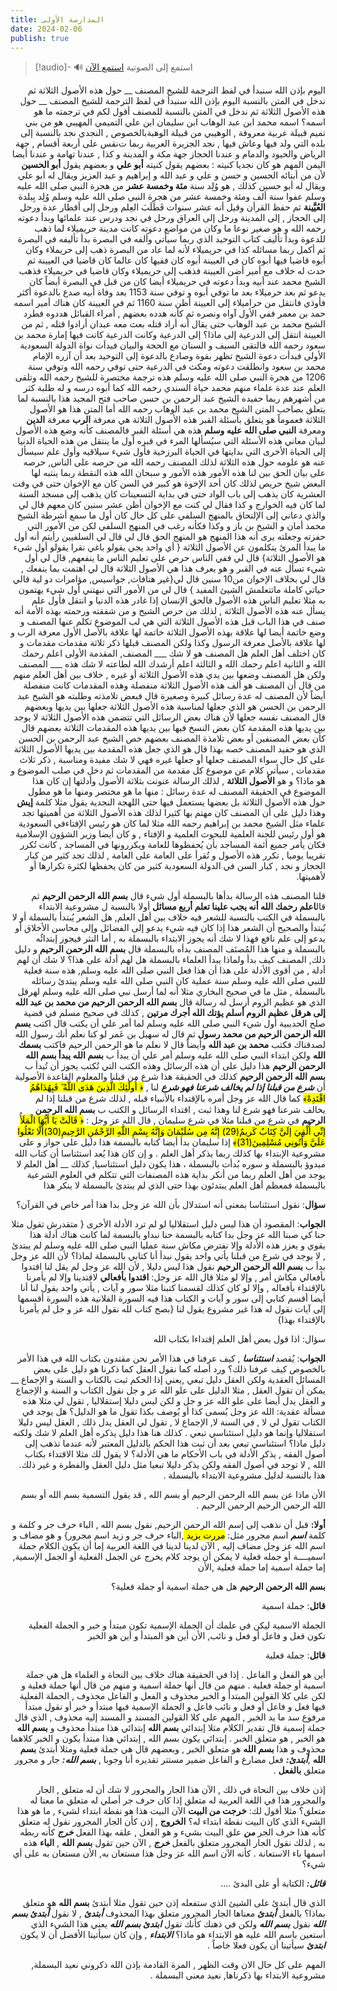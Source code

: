 ```yaml
---
title: المدارسة الأولى 
date: 2024-02-06
publish: true
---
```

> [!audio]- 🔊 استمع إلى الصوتية
> [استمع الآن](https://drive.google.com/file/d/1QDOfpDf_N382LYPF9ZP3va9HNOIOdZok/view?usp=sharing)

<div dir="rtl">

اليوم بإذن الله⁠⁠⁠⁠⁠⁠⁠ سنبدأ في لفظ الترجمة للشيخ المصنف __ حول هذه الأصول الثلاثة ثم ندخل في المتن بالنسبة اليوم بإذن الله⁠⁠⁠⁠⁠⁠⁠ سنبدأ في لفظ الترجمة للشيخ المصنف __ حول هذه الأصول الثلاثة ثم ندخل في المتن بالنسبة للمصنف أقول لكم في ترجمته ما هو اسمه؟ اسمه محمد ابن عبد الوهاب ابن سليمان ابن علي التميمي المهيبي هو من بني تميم قبيلة عربية معروفة , الوهيبي من قبيلة الوهبةبالخصوص , النجدي نجد بالنسبة إلى بلده التي ولد فيها وعاش فيها , نجد الجزيرة العربية ربما ت⁠⁠⁠⁠⁠⁠⁠نقس على أربعة أقسام , جهة الرياض والحيود والدمام و عندنا الحجاز جهة مكة و المدينة و كذا , عندنا تهامة و عندنا أيضا اليمن المهم هو كان نجديا كنيته : بعضهم يقول كنيته **أبو علي** و بعضهم يقول **أبو الحسين** لأن من أبنائه الحسين و حسن و علي و عبد الله و إبراهيم و عبد العزيز ويقال له أبو علي ويقال له أبو حسين كذلك , هو وُلِد سنة **مئة وخمسة عشر** من هجرة النبي صلى الله عليه وسلم عفوا سنة ألف ومئة وخمسة عشر من هجرة النبي صلى الله عليه وسلم وُلِد بِبلدة **العُيَّينة** ثم حفظ القرأن وقيل أنه عشر سنوات فَطَلَبَ العِلم ورحل إلى أقطار عدة ورحل إلى الحجاز , إلى المدينة ورحل إلى العراق ورحل في نجد ودرس عند علمائها وبدأ دعوته رحمه الله و هو صغير نوعا ما وكان من مواضع دعوته كانت مدينة حريميلاء لما ذهب للدعوة وبدأ تأليف كتاب التوحيد الذي ربما سيأتي وألفه في البصرة بدأ تأليفه في البصرة ثم أكمل ربما مسائله كذا في حريميلاء لأنه لما عاد من البصرة ذهب إلى حريملاء وكان أبوه قاضيا فيها أبوه كان في العيينة أبوه كان فقيها كان عالما كان قاضيا في العيينة ثم حدث له خلاف مع أمير أضن العيينة فذهب إلى حريميلاء وكان قاضيا في حريميلاء فذهب الشيخ محمد عند أبيه وبدأ دعوته في حريميلاء أيضا كان من قبل في البصرة أيضاً كان يدعو ثم بعد حرميلاء بعد ما توفي أبوه و توفي سنة 1153 بعد وفاة أبيه صدع بالدعوة أكثر فأوذي فانتقل من حراميلاء إلى العيينة أظن سنة 1160 ثم في العيينة كان هناك أمير اسمه حمد بن معمر ففي الأول آواه ونصره ثم كأنه هدده بعضهم , أمراء القبائل هددوه فطرد الشيخ محمد بن عبد الوهاب حتى يقال أنه أراد قتله بعث معه عبدان أرادوا قتله , ثم من العيينة انتقل إلى الدرعية إلى ماذا؟ إلى الدرعية وكانت الدرعية كانت فيها إمارة محمد بن سعود رحمه الله فالتقى السيف و السنان مع الحجة والبيان فبدأت نواة الدولة السعودية الأولى فبدأت دعوة الشيخ تظهر بقوة وصادع بالدعوة إلى التوحيد بعد أن آزره الإمام محمد بن سعود وانطلقت دعوته ومكث في الدرعية حتى توفي رحمه الله وتوفي سنة 1206 من هجرة النبي صلى الله عليه وسلم هذه ترجمة مختصرة للشيخ رحمه الله وتلقى العلم عند عدة علماء منهم محمد حياة السندي رحمه الله كما أبوه درسه و له طلبة كثر من أشهرهم ربما حفيده الشيخ عبد الرحمن بن حسن صاحب فتح المجيد هذا بالنسبة لما يتعلق بصاحب المتن الشيخ محمد بن عبد الوهاب رحمه الله أما المتن هذا هو الأصول الثلاثة فعموماً هو يتعلق بأسئلة القبر هذه الأصول الثلاثة هي معرفة **الرب** معرفة **الدين** ومعرفة **النبي صلى الله عليه وسلم** هذه هي أسئلة القبر فالمصنف كأنه وضع هذه الأصول لبيان معاني هذه الأسئلة التي سيُسألها المرء في قبره أول ما ينتقل من هذه الحياة الدنيا إلى الحياة الأخرى التي بدايتها في الحياة البرزخية فأول شيء سيلاقيه وأول علم سيسأل عنه هو علومه حول هذه الثلاثة لذلك المصنف رحمه الله من حرصه على الناس, حرصه على بيان الحق بين لنا هذه الأمور هذه الأمور و سبحان الله هذه النقطة ربما ينتبه لها البعض شيخ حريص لذلك كان أحد الإخوة هو كبير في السن كان مع الإخوان حتى في وقت العشرية كان يذهب إلى باب الواد حتى في بداية التسعينات كان يذهب إلى مسجد السنة لما كان فيه الخوارج و كذا فقال لي كنت مع الإخوان أظن عشر سنين كان معهم قال لي والذي دعاني إلى الإلتحاق بالمنهج السلفي على كل حال كان أول ما سمع أشرطة الشيخ محمد أمان و الشيخ بن باز و وكذا فكأنه رغب في المنهج السلفي لكن من الأمور التي حفزته وجعلته يرى أنه هذا المنهج هو المنهج الحق قال لي قال لي السلفيين رأيتم أنه أول ما يبدأ المرئ يتكلمون عن الأصول الثلاثة { أي واحد يجي يقولو باغي نقرا يقولو أول شيء هو الأصول الثلاثة} قال لي ففي الناس حرص على تعليم الناس ما ينفعهم, قال لي أول شيء تسأل عنه في القبر و هو يعرف هذا هي الأصول الثلاثة قال لي اهتمت بما ينفعك , قال لي بخلاف الإخوان من10 سنين قال لي{غير هتافات, جواسيس, مؤامرات دو لية قالي حياتي كاملة ماتتعلمش الشيئ المفيد } قال لي من الأمور التي نبهتني أول شيء يهتمون به مثلا تعليم الناس هذه الأصول فالحق الإنسان إذا غادر هذه الدنيا و انتقل فأول علم يسأل عنه هذه الأصول الثلاثة , لذلك من حرص الشيخ و من شفقته ورحمته بهذه الأمة أنه صنف في هذا الباب قبل هذه الأصول الثلاثة التي هي لب الموضوع تكلم عنها المصنف و وضع خاتمة أيضا لها علاقة بهذه الأصول الثلاثة خاتمة لها علاقة بالأصل الأول معرفة الرب و لها علاقة بالأصل معرفة الرسول وكذا ولكن المصنف قبلها ذكر ثلاثة مقدمات مقدمات و كان اختلف أهل العلم هل المصنف هو لا شك ___ المصنف, المقدمة الأولى اعلم رحمك الله و الثانية اعلم رحمك الله و الثالثة اعلم أرشدك الله لطاعته لا شك هذه ___ المصنف ولكن هل المصنف وضعها بين يدي هذه الأصول الثلاثة أو غيره , خلاف بين أهل العلم منهم من قال أن المصنف هو ألف هذه الأصول الثلاثة منفصلة وهذه المقدمات كانت منفصلة أيضاً لأن المصنف له عدة رسائل كبيرة وصغيرة قال فبعض تلامذته وطلبته هو الشيخ عبد الرحمن بن الحسن هو الذي جعلها لمناسبة هذه الأصول الثلاثة جعلها بين يديها وبعضهم قال المصنف نفسه جعلها لأن هناك بعض الرسائل التي تتضمن هذه الأصول الثلاثة لا يوجد بين يديها هذه المقدمة كان بعض النسخ فيها بين يديها هذه المقدمات الثلاثة بعضهم قال كأن بعض المصنفين أو بعض تلامذة المصنف بعضهم خص الشيخ عبد الرحمن بن الحسن الذي هو حفيد المصنف خصه بهذا قال هو الذي جعل هذه المقدمة بين يديها الأصول الثلاثة على كل حال سواء المصنف جعلها أو جعلها غيره فهي لا شك مفيدة ومناسبة , ذكر ثلاث مقدمات , سيأتي كلام عن موضوع كل مقدمة من المقدمات ثم دخل في صلب الموضوع و هو ماذا؟ و هو  **الأصول الثلاثة** , لذلك الرسالة عنونت بثلاثة الأصول وأدلتها إن كان هذا الموضوع في الحقيقة المصنف له عدة رسائل : منها ما هو مختصر ومنها ما هو مطول حول هذه الأصول الثلاثة بل بعضها يستعمل فيها حتى اللهجة النجدية يقول مثلا كلمة **إيش** وهذا دليل على أن المصنف كان مهتم بها كثيرا لذلك هذه الأصول الثلاثة من أهميتها تجد علماء مثل الشيخ محمد بن إبراهيم رحمه الله مثلا لما كان هو رئيس الإفتاءفي السعودية هو أول رئيس للجنة العلمية للبحوث العلمية و الإفتاء , و كان أيضا وزير الشؤون الإسلامية فكان يأمر جميع أئمة المساجد بأن يُحفظوها للعامة ويكررونها في المساجد , كانت تُكرر تقريبا يوميا , تكرر هذه الأصول و تُقرأ على العامة على العامة , لذلك تجد كثير من كبار الحجاز و نجد , كبار السن في الدولة السعودية كثير من كان يحفظها لكثرة تكرارها أو لأهميتها.

  

  

قلنا المصنف هذه الرسالة بدأها بالبسملة أول شيء قال **بسم الله الرحمن الرحيم** ثم قال**اعلم رحمك الله أنه يجب علينا تعلم أربع مسائل** أولا بالنسبة ل مشروعية الابتداء بالبسملة في الكتب بالنسبة للشعر فيه خلاف بين أهل العلم, هل الشعر يُبتدأ بالسملة أو لا يُبتدأ والصحيح أن الشعر هذا إذا كان فيه شيء يدعو إلى الفضائل وإلى محاسن الأخلاق أو يدعو إلى علم نافع فهذا لا شك أنه يجوز الابتداء بالبسملة به , أما النثر فيجوز إبتدائُه بالبسملة و منها هذا المُصنَف  المصنف بدأه بالبسملة قال **بسم الله الرحمن الرحيم** و دليل ذلك, المصنف كيف بدأ ولماذا يبدأ العلماء بالبسملة هل لهم أدلة على هذا؟ لا شك أن لهم أدلة , من أقوى الأدلة على هذا أن هذا فعل النبي صلى الله عليه وسلم, هذه سنة فعلية للنبي صلى الله عليه وسلم سنة عملية كان النبي صلى الله عليه وسلم يبتدئ رسائله بالبسملة , مثل ما في صحيح البخاري مثلا أنه لما أرسل نبي صلى الله عليه وسلم لهرقل الذي هو عظيم الروم أرسل له رسالة قال **بسم الله الرحمن الرحيم من محمد بن عبد الله إلى هرقل عظيم الروم أسلم يؤتك الله أجرك مرتين** , كذلك في صحيح مسلم في قضية صلح الحديبية أول شيء النبي صلى الله عليه وسلم لما أمر علي أن يكتب قال اكتب **بسم الله الرحمن الرحيم من محمد رسول** ثم قال له سهيل بن عَمر لو كنا نعلم أنك رسول الله لصدقناك فكتب **محمد بن عبد الله** وأيضاً قال لا نعلم ما هو الرحمن الرحيم فاكتب  **بسمك الله** ولكن ابتداء النبي صلى الله عليه وسلم أمر علي أن يبدأ ب **بسم الله يبدأ بسم الله الرحمن الرحيم** هذا دليل على أن هذه الرسائل وهذه الكتب التي تُكتب يجوز أن تُبدأ ب **بسم الله الرحمن الرحيم** كذلك في الحقيقة هذا شرع من قبلنا والمعلوم القاعدة الأصولية أن ***شرع من قبلنا إذا لم يخالف شرعنا فهو شرع*** لنا , <mark>﴿ أُولَٰئِكَ الَّذِينَ هَدَى اللَّهُ ۖ فَبِهُدَاهُمُ اقْتَدِهْ﴾</mark> كما قال الله عز وجل أمره بالإقتداء بالأنبياء قبله , لذلك شرع من قبلنا إذا لم يخالف شرعنا فهو شرع لنا وهذا ثبت , اقتداء الرسائل و الكتب ب **بسم الله الرحمن الرحيم** في شرع من قبلنا مثلا في شرع سليمان , قال الله عز وجل : <mark>﴿ قَالَتْ يَا أَيُّهَا الْمَلَأُ إِنِّي أُلْقِيَ إِلَيَّ كِتَابٌ كَرِيمٌ(29) إِنَّهُ مِن سُلَيْمَانَ وَإِنَّهُ بِسْمِ اللَّهِ الرَّحْمَٰنِ الرَّحِيمِ(30)أَلَّا تَعْلُوا عَلَيَّ وَأْتُونِي مُسْلِمِينَ(31)﴾</mark> إذا سليمان بدأ أيضا كتابه بالبسمة هذا دليل على جواز و على مشروعية الإبتداء بها كذلك ربما يذكر أهل العلم . و إن كان هذا يُعد استئناسا أن كتاب الله مبدوؤ بالبسملة و سوره بُدأت بالبسملة ، هذا يكون دليل استئناسيا, كذلك __ أهل العلم لا يوجد من أهل العلم ربما من أنكر بداية هذه المصنفات التي تتكلم في العلوم الشرعية بالبسملة فمعظم أهل العلم يبتدئون بهذا حتى الذي لم يبتدئ بالبسملة لا ينكر هذا

  

  

**سؤال**: نقول استئناسا بمعنى أنه استدلال بأن الله عز وجل بدا هذا أمر خاص في القرآن؟

  

  

**الجواب**: المقصود أن هذا ليس دليل استقلاليا لو لم ترد الأدلة الأخرى { متقدرش تقول مثلا حنا كي صبنا الله عز وجل بدا كتابه بالبسمة حنا نبداو بالبسمة لما كانت هناك أدلة هذا يقوي و يعزز هذه الأدلة وإلا نفترض مكاش سنة عمليا النبي صلى الله عليه وسلم لم يبتدئ , لا يوجد في شرع من قبلنا يأتي واحد يقول نبدأ أنا كتابي بالبسملة لماذا؟ لأن الله عز وجل بدأ ب **بسم الله الرحمن الرحيم** نقول هذا ليس دليلا , لأن الله عز وجل لم يقل لنا اقتدوا بأفعالي مكاش أمر , وإلا لو مثلا قال الله عز وجل: **اقتدوا بأفعالي** لاقتدينا وإلا لم يأمرنا بالإقتداء بأفعاله , وإلا لو كان كذلك لقسمنا كتبنا مثلا سور و آيات , يأتي واحد يقول لنا أنا أيضا أقسم كتابي إلى سور و آيات و الكتاب هذا فيه السورة الفلانية هذه السورة أقسمها إلى آيات نقول له هذا غير مشروع يقول لنا {بصح كتاب لله نقول الله عز و جل لم يأمرنا بالإقتداء بهذا}


  

  

سؤال: اذا قول بعض أهل العلم إقتداءا بكتاب الله

  

  

**الجواب**: يُقصد ***استئناسا*** , كيف عرفنا في هذا الأمر نحن مقتدون بكتاب الله في هذا الأمر بالخصوص كيف عرفنا ذلك؟ ورد أصله كما نقول العقل كما ذكرنا هو دليل على بعض المسائل العقدية ولكن العقل دليل تبعي ,يعني إذا الحكم ثبت بالكتاب و السنة و الإجماع __ يمكن أن تقول العقل , مثلا الدليل على علو الله عز و جل نقول الكتاب و السنة و الإجماع و العقل يدل أيضا على علو الله عز و جل و لكن ليس دليلا إستقلاليا , تقول لي مثلا هذه مسألة عقدية: الله عز وجل يُسمى كذا أو يُوصف بكذا تقول ما هو الدليل؟ هل يوجد في الكتاب تقول لي لا , في السنة لا, الإجماع لا , تقول لي العقل يدل ذلك , العقل ليس دليلا استقلاليا وإنما هو دليل استئناسي تبعي . كذلك هنا هذا دليل يذكره أهل العلم لا شك ولكنه دليل ماذا؟ استئناسي تبعي بعد أن ثبت هذا الحكم بالدليل المعتبر لأنه عندما تذهب إلى أصول الفقه , يذكر الأدلة في باب الأحكام ما هي الأدلة؟ لا يقول لك مثلا الاقتداء بكتاب الله , لا توجد في أصول الفقه ولكن يذكر دليلا تبعيا مثل دليل العقل والفطرة و غير ذلك. هذا بالنسبة لدليل مشروعية الابتداء بالبسملة .

  

  

الأن ماذا عن بسم الله الرحمن الرحيم أو بسم الله , قد يقول التسمية بسم الله أو بسم الله الرحمن الرحيم الرحمن الرحيم . 

  

  

**أولا:** قبل أن نذهب إلى إسم الله الرحمن الرحيم, نقول بسم الله , الباء حرف جر و كلمة و كلمة ***اسم*** اسم مجرور مثل: <mark> مررت بزيد </mark> ,الباء حرف جر و زيد اسم مجرور} و هو مضاف و اسم الله عز وجل مضاف إليه , الآن لدينا لدينا في اللغة العربية إما أن يكون الكلام جملة اسميــــة أو جمله فعلية لا يمكن أن يوجد كلام يخرج عن الجمل الفعلية أو الجمل الإسمية, إما جملة اسمية إما جملة فعلية ,الأن

  

  

**بسم الله الرحمن الرحيم** هل هي جملة اسمية أو جملة فعلية؟

  

  

**قائل**: جملة اسمية

  

  

الجملة الاسمية ليكن في علمك أن الجملة الإسمية تكون مبتدأ و خبر و الجملة الفعلية تكون فعل و فاعل أو فعل و نائب, الأن أين هو المبتدأ و أين هو الخبر

  

  

**قائل**: جملة فعلية

  

  

أين هو الفعل و الفاعل . إذا في الحقيقة هناك خلاف بين النحاة و العلماء هل هي جملة اسمية أو جملة فعلية . منهم من قال أنها جملة اسمية و منهم من قال أنها جملة فعلية و لكن على كلا القولين
المبتدأ و الخبر محذوف و الفعل و الفاعل  محذوف , الجملة الفعلية فيها فعل و فاعل أو فعل و نائب فاعل و الجملة الإسمية فيها مبتدأ و خبر أو نقول مبتدأ مرفوع سد ما يد الخبر , المهم على كلا القولين المسند و المسند إليه محذوف , الذي قال جملة إسمية قال تقدير الكلام مثلا إبتدائي **بسم الله** إبتدائي هذا مبتدأ محذوف و **بسم الله** هو الخبر , هو متعلق الخبر . إبتدائي يكون بسم الله , إبتدائي هذا مبتدأ يكون و الخبر كلاهما محذوف و هذا **بسم الله** هو متعلق الخبر , وبعضهم قال هي جملة فعلية ومثلا أبتدئ **بسم الله** ,***أبتدئ:*** فعل مضارع و الفاعل ضمير مستتر تقديره أنا وجوبا , ***بسم الله:*** جار و مجرور متعلق **بالفعل** .

  

  

إذن خلاف بين النحاة في ذلك , الآن هذا الجار والمجرور لا شك أن له متعلق , الجار والمجرور هذا في اللغة العربية له متعلق إذا كان حرف جر أصلي له متعلق ما معنا له متعلق؟ مثلا أقول لك: **خرجت من البيت** الآن البيت هذا هو نقطة ابتداء لشيء , ما هو هذا الشيء الذي كان البيت نقطة ابتداء له؟ **الخروج** , إذن كأن الجار المجرور نقول له متعلق كأنه هذا حرف الجر ***من*** علق البيت بشيء و هو الفعل , علقه بهذا الفعل *****خرج***** كأنه ربطه به , لذلك نقول الجار المجرور متعلق بالفعل ***خرج*** , الآن حين تقول **بسم الله** , **الباء** هذه اسمها باء الاستعانة . كأنه الآن اسم الله عز وجل هذا مستعان به, الأن مستعان به على أي شيء؟

  

  

***قائل:*** الكتابة أو على البدئ ....

  

  

الذي قال أبتدئ على الشيئ الذي ستفعله إذن حين تقول مثلا أبتدئ **بسم الله** هو متعلق بماذا؟ بالفعل ***أبتدئ*** معناها الجار المجرور متعلق بهذا المحذوف ***أبتدئ*** , لا نقول ***أبتدئ بسم الله*** نقول ***بسم الله*** ولكن في ذهنك كأنك تقول ***ابتدئ بسم الله*** يعني هذا الشيء الذي أستعين باسم الله عليه هو الابتداء هو ماذا؟ ***الابتداء*** , وإن كان سيأتينا الأفضل أن لا يكون ***ابتدئ*** سيأتينا أن يكون فعلا خاصاً .

  

  

المهم على كل حال الان وقت الظهر , المرة القادمة بإذن الله ذكروني نعيد البسملة, مشروعية الابتداء بها ذكرناها, نعيد معنى البسملة .